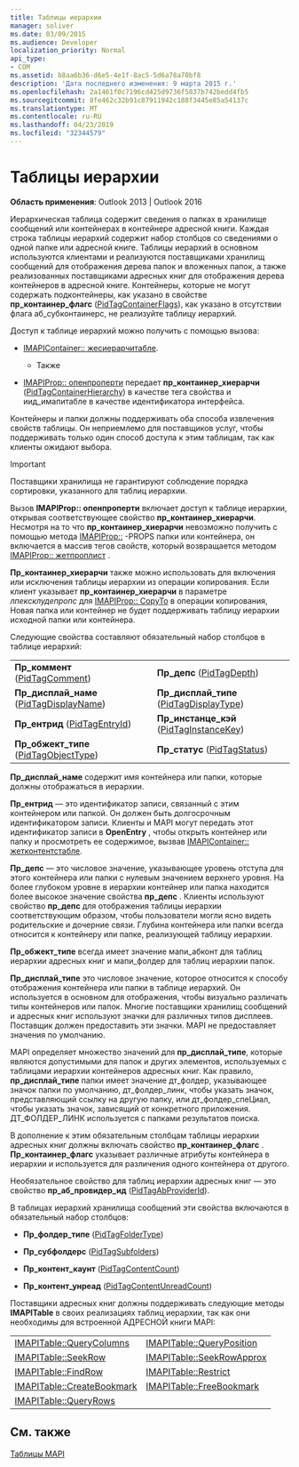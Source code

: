 ```yaml
---
title: Таблицы иерархии
manager: soliver
ms.date: 03/09/2015
ms.audience: Developer
localization_priority: Normal
api_type:
- COM
ms.assetid: b8aa6b36-d6e5-4e1f-8ac5-5d6a78a70bf8
description: 'Дата последнего изменения: 9 марта 2015 г.'
ms.openlocfilehash: 2a1461f0c7196cd425d9736f5837b742bedd4fb5
ms.sourcegitcommit: 8fe462c32b91c87911942c188f3445e85a54137c
ms.translationtype: MT
ms.contentlocale: ru-RU
ms.lasthandoff: 04/23/2019
ms.locfileid: "32344579"
---
```

# <a name="hierarchy-tables"></a>Таблицы иерархии

  
  
**Область применения**: Outlook 2013 | Outlook 2016 
  
Иерархическая таблица содержит сведения о папках в хранилище сообщений или контейнерах в контейнере адресной книги. Каждая строка таблицы иерархий содержит набор столбцов со сведениями о одной папке или адресной книге. Таблицы иерархий в основном используются клиентами и реализуются поставщиками хранилищ сообщений для отображения дерева папок и вложенных папок, а также реализованных поставщиками адресных книг для отображения дерева контейнеров в адресной книге. Контейнеры, которые не могут содержать подконтейнеры, как указано в свойстве **пр_контаинер_флагс** ([PidTagContainerFlags](pidtagcontainerflags-canonical-property.md)), как указано в отсутствии флага аб_субконтаинерс, не реализуйте таблицу иерархий.
  
Доступ к таблице иерархий можно получить с помощью вызова:
  
- [IMAPIContainer:: жесиерарчитабле](imapicontainer-gethierarchytable.md).
    
    - Также
    
- [IMAPIProp:: опенпроперти](imapiprop-openproperty.md) передает **пр_контаинер_хиерарчи** ([PidTagContainerHierarchy](pidtagcontainerhierarchy-canonical-property.md)) в качестве тега свойства и иид_имапитабле в качестве идентификатора интерфейса.
    
Контейнеры и папки должны поддерживать оба способа извлечения свойств таблицы. Он неприемлемо для поставщиков услуг, чтобы поддерживать только один способ доступа к этим таблицам, так как клиенты ожидают выбора. 
  
> [!IMPORTANT]
> Поставщики хранилища не гарантируют соблюдение порядка сортировки, указанного для таблиц иерархии. 
  
Вызов **IMAPIProp:: опенпроперти** включает доступ к таблице иерархии, открывая соответствующее свойство **пр_контаинер_хиерарчи**. Несмотря на то что **пр_контаинер_хиерарчи** невозможно получить с помощью метода [IMAPIProp::](imapiprop-getprops.md) -PROPS папки или контейнера, он включается в массив тегов свойств, который возвращается методом [IMAPIProp:: жетпроплист](imapiprop-getproplist.md) . 
  
 **Пр_контаинер_хиерарчи** также можно использовать для включения или исключения таблицы иерархии из операции копирования. Если клиент указывает **пр_контаинер_хиерарчи** в параметре *лпексклудепропс* для [IMAPIProp:: CopyTo](imapiprop-copyto.md) в операции копирования, Новая папка или контейнер не будет поддерживать таблицу иерархии исходной папки или контейнера. 
  
Следующие свойства составляют обязательный набор столбцов в таблице иерархий:
  
|||
|:-----|:-----|
|**Пр_коммент** ([PidTagComment](pidtagcomment-canonical-property.md))  <br/> |**Пр_депс** ([PidTagDepth](pidtagdepth-canonical-property.md))  <br/> |
|**Пр_дисплай_наме** ([PidTagDisplayName](pidtagdisplayname-canonical-property.md))  <br/> |**Пр_дисплай_типе** ([PidTagDisplayType](pidtagdisplaytype-canonical-property.md))  <br/> |
|**Пр_ентрид** ([PidTagEntryId](pidtagentryid-canonical-property.md))  <br/> |**Пр_инстанце_кэй** ([PidTagInstanceKey](pidtaginstancekey-canonical-property.md))  <br/> |
|**Пр_обжект_типе** ([PidTagObjectType](pidtagobjecttype-canonical-property.md))  <br/> |**Пр_статус** ([PidTagStatus](pidtagstatus-canonical-property.md))  <br/> |
   
 **Пр_дисплай_наме** содержит имя контейнера или папки, которые должны отображаться в иерархии. 
  
 **Пр_ентрид** — это идентификатор записи, связанный с этим контейнером или папкой. Он должен быть долгосрочным идентификатором записи. Клиенты и MAPI могут передать этот идентификатор записи в **OpenEntry** , чтобы открыть контейнер или папку и просмотреть ее содержимое, вызвав [IMAPIContainer:: жетконтентстабле](imapicontainer-getcontentstable.md). 
  
 **Пр_депс** — это числовое значение, указывающее уровень отступа для этого контейнера или папки с нулевым значением верхнего уровня. На более глубоком уровне в иерархии контейнер или папка находится более высокое значение свойства **пр_депс** . Клиенты используют свойство **пр_депс** для отображения таблицы иерархии соответствующим образом, чтобы пользователи могли ясно видеть родительские и дочерние связи. Глубина контейнера или папки всегда относится к контейнеру или папке, реализующей таблицу иерархии. 
  
 **Пр_обжект_типе** всегда имеет значение мапи_абконт для таблиц иерархии адресных книг и мапи_фолдер для таблиц иерархии папок. 
  
 **Пр_дисплай_типе** это числовое значение, которое относится к способу отображения контейнера или папки в таблице иерархий. Он используется в основном для отображения, чтобы визуально различать типы контейнеров или папок. Многие поставщики хранилищ сообщений и адресных книг используют значки для различных типов дисплеев. Поставщик должен предоставить эти значки. MAPI не предоставляет значения по умолчанию. 
  
MAPI определяет множество значений для **пр_дисплай_типе**, которые являются допустимыми для папок и других элементов, используемых с таблицами иерархии контейнеров адресных книг. Как правило, **пр_дисплай_типе** папки имеет значение дт_фолдер, указывающее значок папки по умолчанию, дт_фолдер_линк, чтобы указать значок, представляющий ссылку на другую папку, или дт_фолдер_спеЦиал, чтобы указать значок, зависящий от конкретного приложения. ДТ_ФОЛДЕР_ЛИНК используется с папками результатов поиска. 
  
В дополнение к этим обязательным столбцам таблицы иерархии адресных книг должны включать свойство **пр_контаинер_флагс** . **Пр_контаинер_флагс** указывает различные атрибуты контейнера в иерархии и используется для различения одного контейнера от другого. 
  
Необязательное свойство для таблиц иерархии адресных книг — это свойство **пр_аб_провидер_ид** ([PidTagAbProviderId](pidtagabproviderid-canonical-property.md)).
  
В таблицах иерархий хранилища сообщений эти свойства включаются в обязательный набор столбцов:
  
- **Пр_фолдер_типе** ([PidTagFolderType](pidtagfoldertype-canonical-property.md))
    
- **Пр_субфолдерс** ([PidTagSubfolders](pidtagsubfolders-canonical-property.md))
    
- **Пр_контент_каунт** ([PidTagContentCount](pidtagcontentcount-canonical-property.md))
    
- **Пр_контент_унреад** ([PidTagContentUnreadCount](pidtagcontentunreadcount-canonical-property.md))
    
Поставщики адресных книг должны поддерживать следующие методы **IMAPITable** в своих реализациях таблиц иерархии, так как они необходимы для встроенной АДРЕСНОЙ книги MAPI: 
  
|||
|:-----|:-----|
|[IMAPITable::QueryColumns](imapitable-querycolumns.md) <br/> |[IMAPITable::QueryPosition](imapitable-queryposition.md) <br/> |
|[IMAPITable::SeekRow](imapitable-seekrow.md) <br/> |[IMAPITable::SeekRowApprox](imapitable-seekrowapprox.md) <br/> |
|[IMAPITable::FindRow](imapitable-findrow.md) <br/> |[IMAPITable::Restrict](imapitable-restrict.md) <br/> |
|[IMAPITable::CreateBookmark](imapitable-createbookmark.md) <br/> |[IMAPITable::FreeBookmark](imapitable-freebookmark.md) <br/> |
|[IMAPITable::QueryRows](imapitable-queryrows.md) <br/> | <br/> |
   
## <a name="see-also"></a>См. также



[Таблицы MAPI](mapi-tables.md)

